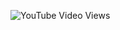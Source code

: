 ![YouTube Video Views](https://img.shields.io/youtube/views/:fTpRLVsmZw8&list=RDfTpRLVsmZw8&start_radio=1)

